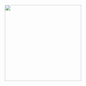 <div background="white" align="center"> 
<img width="250" src="https://github.com/cateldev/magic-sound/blob/main/magic-sound/images/magic-sound-logo.png">
</div>
